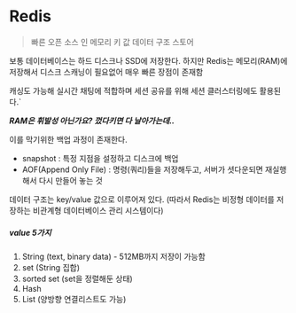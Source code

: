 # Redis

> 빠른 오픈 소스 인 메모리 키 값 데이터 구조 스토어

보통 데이터베이스는 하드 디스크나 SSD에 저장한다. 하지만 Redis는 메모리(RAM)에 저장해서 디스크 스캐닝이 필요없어 매우 빠른 장점이 존재함

캐싱도 가능해 실시간 채팅에 적합하며 세션 공유를 위해 세션 클러스터링에도 활용된다.`

**_RAM은 휘발성 아닌가요? 껐다키면 다 날아가는데.._**

이를 막기위한 백업 과정이 존재한다.

- snapshot : 특정 지점을 설정하고 디스크에 백업
- AOF(Append Only File) : 명령(쿼리)들을 저장해두고, 서버가 셧다운되면 재실행해서 다시 만들어 놓는 것

데이터 구조는 key/value 값으로 이루어져 있다. (따라서 Redis는 비정형 데이터를 저장하는 비관계형 데이터베이스 관리 시스템이다)

##### value 5가지

1. String (text, binary data) - 512MB까지 저장이 가능함
2. set (String 집합)
3. sorted set (set을 정렬해둔 상태)
4. Hash
5. List (양방향 연결리스트도 가능)
